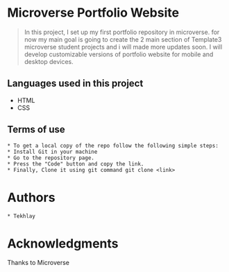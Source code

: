 # Microverse Portfolio Website

> In this project, I set up my first portfolio repository in microverse. for now my main goal is going to create the 2 main section of Template3 microverse student projects and i will made more updates soon. I will develop customizable versions of portfolio website for mobile and desktop devices.

## Languages used in this project

- HTML
- CSS

## Terms of use

    * To get a local copy of the repo follow the following simple steps:
    * Install Git in your machine
    * Go to the repository page.
    * Press the "Code" button and copy the link.
    * Finally, Clone it using git command git clone <link>

# Authors

    * Tekhlay

# Acknowledgments

Thanks to Microverse
